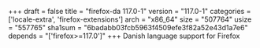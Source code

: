 +++
draft = false
title = "firefox-da 117.0-1"
version = "117.0-1"
categories = ['locale-extra', 'firefox-extensions']
arch = "x86_64"
size = "507764"
usize = "557765"
sha1sum = "6badabb03fcb5963f4509efe3f82a52e43d1a7e6"
depends = "['firefox>=117.0']"
+++
Danish language support for Firefox